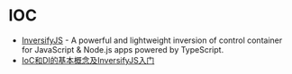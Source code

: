# IOC

- [InversifyJS](https://github.com/inversify/InversifyJS) - A powerful and lightweight inversion of control container for JavaScript & Node.js apps powered by TypeScript.
- [IoC和DI的基本概念及InversifyJS入门](https://juejin.cn/post/6844904119392534535)
